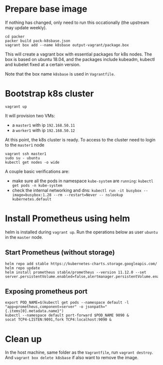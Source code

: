 # Prepare base image
If nothing has changed, only need to run this occationally (the upstream
may update weekly).
```
cd packer
packer build pack-k8sbase.json
vagrant box add --name k8sbase output-vagrant/package.box
```
This will create a vagrant box with essential packages for k8s nodes.
The box is based on ubuntu 18.04, and the packages include kubeadm, kubectl
and kubelet fixed at a certain version.

Note that the box name `k8sbase` is used in `Vagrantfile`.


# Bootstrap k8s cluster
```
vagrant up
```
It will provision two VMs:
- a `master1` with ip `192.168.50.11`
- a `worker1` with ip `192.168.50.12`

At this point, the k8s cluster is ready. To access to the cluster need to login
to the `master1` node
```
vagrant ssh master1
sudo su - ubuntu
kubectl get nodes -o wide
```

A couple basic verifications are:
* make sure all the pods in namespace `kube-system` are `running`:
  `kubectl get pods -n kube-system`
* check the internal networking and dns: 
  `kubectl run -it busybox --image=busybox:1.28 --rm --restart=Never -- nslookup kubernetes.default`


# Install Prometheus using helm
helm is installed during `vagrant up`. 
Run the operations below as user `ubuntu` in the `master` node.

## Start Prometheus (without storage)
```
helm repo add stable https://kubernetes-charts.storage.googleapis.com/
helm repo update
helm install prometheus stable/prometheus --version 11.12.0 --set server.persistentVolume.enabled=false,alertmanager.persistentVolume.enabled=false
```

## Exposing prometheus port
```
export POD_NAME=$(kubectl get pods --namespace default -l "app=prometheus,component=server" -o jsonpath="{.items[0].metadata.name}")
kubectl --namespace default port-forward $POD_NAME 9090 &
socat TCP4-LISTEN:9091,fork TCP4:localhost:9090 &
```

# Clean up
In the host machine, same folder as the `Vagrantfile`, run `vagrant destroy`.
And `vagrant box delete k8sbase` if also want to remove the image.
